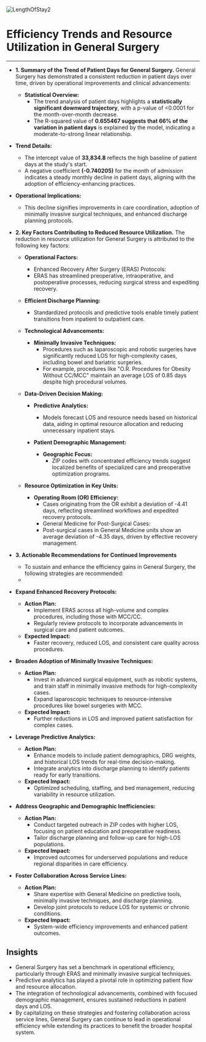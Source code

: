 ![LengthOfStay2](https://github.com/user-attachments/assets/4e872ee3-794a-4d29-8f91-932d32570676)


# Efficiency Trends and Resource Utilization in General Surgery
________________________________________
- **1. Summary of the Trend of Patient Days for General Surgery.**
General Surgery has demonstrated a consistent reduction in patient days over time, driven by operational improvements and clinical advancements:

  - **Statistical Overview:**
    - The trend analysis of patient days highlights a **statistically significant downward trajectory**, with a p-value of <0.0001 for the month-over-month decrease.
    - The R-squared value of **0.655467 suggests that 66% of the variation in patient days** is explained by the model, indicating a moderate-to-strong linear relationship.
      
- **Trend Details:**
  - The intercept value of **33,834.8** reflects the high baseline of patient days at the study's start.
  - A negative coefficient **(-0.740205)** for the month of admission indicates a steady monthly decline in patient days, aligning with the adoption of efficiency-enhancing practices.
    
- **Operational Implications:**
  - This decline signifies improvements in care coordination, adoption of minimally invasive surgical techniques, and enhanced discharge planning protocols.
    
- **2. Key Factors Contributing to Reduced Resource Utilization.**
The reduction in resource utilization for General Surgery is attributed to the following key factors:

  - **Operational Factors:**
    - Enhanced Recovery After Surgery (ERAS) Protocols:
    - ERAS has streamlined preoperative, intraoperative, and postoperative processes, reducing surgical stress and expediting recovery.
      
  - **Efficient Discharge Planning:**
    - Standardized protocols and predictive tools enable timely patient transitions from inpatient to outpatient care.
      
  - **Technological Advancements:**
    - **Minimally Invasive Techniques:**
      - Procedures such as laparoscopic and robotic surgeries have significantly reduced LOS for high-complexity cases, including bowel and bariatric surgeries.
      - For example, procedures like "O.R. Procedures for Obesity Without CC/MCC" maintain an average LOS of 0.85 days despite high procedural volumes.
        
  - **Data-Driven Decision Making:**
    - **Predictive Analytics:**
      - Models forecast LOS and resource needs based on historical data, aiding in optimal resource allocation and reducing unnecessary inpatient stays.
        
    - **Patient Demographic Management:**
      - **Geographic Focus:**
        - ZIP codes with concentrated efficiency trends suggest localized benefits of specialized care and preoperative optimization programs.
          
  - **Resource Optimization in Key Units:**
    - **Operating Room (OR) Efficiency:**
      - Cases originating from the OR exhibit a deviation of -4.41 days, reflecting streamlined workflows and expedited recovery protocols.
      - General Medicine for Post-Surgical Cases:
      - Post-surgical cases in General Medicine units show an average deviation of -4.35 days, driven by effective recovery management.
        
- **3. Actionable Recommendations for Continued Improvements**
  - To sustain and enhance the efficiency gains in General Surgery, the following strategies are recommended:
  - 
- **Expand Enhanced Recovery Protocols:**
    - **Action Plan:**
      - Implement ERAS across all high-volume and complex procedures, including those with MCC/CC.
      - Regularly review protocols to incorporate advancements in surgical care and patient outcomes.
    - **Expected Impact:**
      - Faster recovery, reduced LOS, and consistent care quality across procedures.
        
- **Broaden Adoption of Minimally Invasive Techniques:**
    - **Action Plan:**
      - Invest in advanced surgical equipment, such as robotic systems, and train staff in minimally invasive methods for high-complexity cases.
      - Expand laparoscopic techniques to resource-intensive procedures like bowel surgeries with MCC.
    - **Expected Impact:**
      - Further reductions in LOS and improved patient satisfaction for complex cases.
        
- **Leverage Predictive Analytics:**
    - **Action Plan:**
      - Enhance models to include patient demographics, DRG weights, and historical LOS trends for real-time decision-making.
      - Integrate analytics into discharge planning to identify patients ready for early transitions.
    - **Expected Impact:**
      - Optimized scheduling, staffing, and bed management, reducing variability in resource utilization.
        
- **Address Geographic and Demographic Inefficiencies:**
  - **Action Plan:**
    - Conduct targeted outreach in ZIP codes with higher LOS, focusing on patient education and preoperative readiness.
    - Tailor discharge planning and follow-up care for high-LOS populations.
  - **Expected Impact:**
    - Improved outcomes for underserved populations and reduce regional disparities in care efficiency.
      
- **Foster Collaboration Across Service Lines:**
  - **Action Plan:**
    - Share expertise with General Medicine on predictive tools, minimally invasive techniques, and discharge planning.
    - Develop joint protocols to reduce LOS for systemic or chronic conditions.
  - **Expected Impact:**
    - System-wide efficiency improvements and enhanced patient outcomes.
      
## Insights
  - General Surgery has set a benchmark in operational efficiency, particularly through ERAS and minimally invasive surgical techniques.
  - Predictive analytics has played a pivotal role in optimizing patient flow and resource allocation.
  - The integration of technological advancements, combined with focused demographic management, ensures sustained reductions in patient days and LOS.
  - By capitalizing on these strategies and fostering collaboration across service lines, General Surgery can continue to lead in operational efficiency while extending its practices to benefit the broader hospital system.

 
